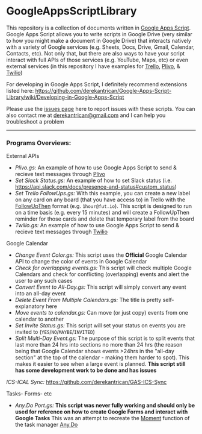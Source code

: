 # GoogleAppsScriptLibrary

This repository is a collection of documents written in [Google Apps Script](https://developers.google.com/apps-script/). Google Apps Script allows you to write scripts in Google Drive (very similar to how you might make a document in Google Drive) that interacts natively with a variety of Google services (e.g. Sheets, Docs, Drive, Gmail, Calendar, Contacts, etc). Not only that, but there are also ways to have your script interact with full APIs of those services (e.g. YouTube, Maps, etc) or even external services (in this repository I have examples for [Trello](https://trello.com/), [Plivo](https://www.plivo.com/), & [Twilio](https://www.twilio.com/))

For developing in Google Apps Script, I definitely recommend extensions listed here: https://github.com/derekantrican/Google-Apps-Script-Library/wiki/Developing-in-Google-Apps-Script

Please use the [issues page](https://github.com/derekantrican/Google-Apps-Script-Library/issues) here to report issues with these scripts. You can also contact me at derekantrican@gmail.com and I can help you troubleshoot a problem

-----------

### Programs Overviews:

External APIs

- *Plivo.gs:* An example of how to use Google Apps Script to send & recieve text messages through [Plivo](https://www.plivo.com/)
- *Set Slack Status.gs:* An example of how to set Slack status (i.e. https://api.slack.com/docs/presence-and-status#custom_status)
- *Set Trello FollowUps.gs:* With this example, you can create a new label on any card on any board (that you have access to) in Trello with the [FollowUpThen](fut.io) format (e.g. `1hour@fut.io`). This script is designed to run on a time basis (e.g. every 15 minutes) and will create a FollowUpThen reminder for those cards and delete that temporary label from the board
- *Twilio.gs:* An example of how to use Google Apps Script to send & recieve text messages through [Twilio](https://www.twilio.com/)

Google Calendar

- *Change Event Color.gs:* This script uses the **Official** Google Calendar API to change the color of events in Google Calendar
- *Check for overlapping events.gs:* This script will check multiple Google Calendars and check for conflicting (overlapping) events and alert the user to any such cases
- *Convert Event to All-Day.gs:* This script will simply convert any event into an all-day event
- *Delete Event From Multiple Calendars.gs:* The title is pretty self-explanatory here
- *Move events to calendar.gs:* Can move (or just copy) events from one calendar to another
- *Set Invite Status.gs:* This script will set your status on events you are invited to (`YES`/`NO`/`MAYBE`/`INVITED`)
- *Split Multi-Day Event.gs:* The purpose of this script is to split events that last more than 24 hrs into sections no more than 24 hrs (the reason being that Google Calendar shows events >24hrs in the "all-day section" at the top of the calendar - making them harder to spot). This makes it easier to see when a large event is planned. **This script still has some development work to be done and has issues**

*ICS-ICAL Sync:* https://github.com/derekantrican/GAS-ICS-Sync

Tasks- Forms- etc

- *Any.Do Port.gs:* **This script was never fully working and should only be used for reference on how to create Google Forms and interact with Google Tasks** This was an attempt to recreate the [Moment](https://support.any.do/hc/en-us/articles/202781361-What-is-the-Any-do-Moment-) function of the task manager [Any.Do](https://www.any.do/)
